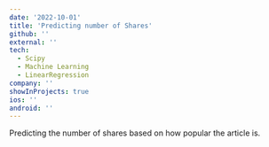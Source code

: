 ```yaml
---
date: '2022-10-01'
title: 'Predicting number of Shares'
github: ''
external: ''
tech:
  - Scipy
  - Machine Learning
  - LinearRegression
company: ''
showInProjects: true
ios: ''
android: ''
---
```


Predicting the number of shares based on how popular the article is.
